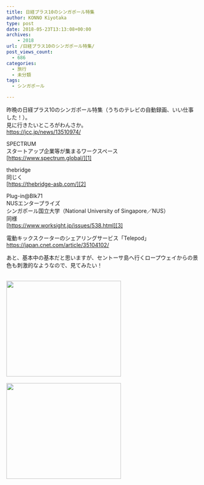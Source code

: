 ```yaml
---
title: 日経プラス10のシンガポール特集
author: KONNO Kiyotaka
type: post
date: 2018-05-23T13:13:08+00:00
archives:
    - 2018
url: /日経プラス10のシンガポール特集/
post_views_count:
  - 686
categories:
  - 旅行
  - 未分類
tags:
  - シンガポール

---
```

昨晩の日経プラス10のシンガポール特集（うちのテレビの自動録画、いい仕事した！）。  
見に行きたいところがわんさか。  
<https://jcc.jp/news/13510974/>

SPECTRUM  
スタートアップ企業等が集まるワークスペース  
[https://www.spectrum.global/][1]

thebridge  
同じく  
[https://thebridge-asb.com/][2]

Plug-in@Blk71  
NUSエンタープライズ  
シンガポール国立大学（National University of Singapore／NUS）  
同様  
[https://www.worksight.jp/issues/538.html][3]

電動キックスクーターのシェアリングサービス「Telepod」  
<https://japan.cnet.com/article/35104102/>

あと、基本中の基本だと思いますが、セントーサ島へ行くロープウェイからの景色も刺激的なようなので、見てみたい！

<a href="https://px.a8.net/svt/ejp?a8mat=2ZH8I2+BG00XU+3EIU+60H7L" target="_blank" rel="nofollow"><br /> <img width="300" height="250" alt="" src="https://www25.a8.net/svt/bgt?aid=180523082692&wid=003&eno=01&mid=s00000015879001010000&mc=1" border="0" /></a>  
<img width="1" height="1" alt="" src="https://i1.wp.com/www13.a8.net/0.gif?resize=1%2C1&#038;ssl=1" border="0" data-recalc-dims="1" /> <a href="https://px.a8.net/svt/ejp?a8mat=2ZH8I2+BE7Q4I+2ZBM+1TJ6K1" target="_blank" rel="nofollow"><br /> <img width="300" height="250" alt="" src="https://www22.a8.net/svt/bgt?aid=180523082689&wid=003&eno=01&mid=s00000013909011007000&mc=1" border="0" /></a>  
<img width="1" height="1" alt="" src="https://i2.wp.com/www11.a8.net/0.gif?resize=1%2C1&#038;ssl=1" border="0" data-recalc-dims="1" />

 [1]: https://l.facebook.com/l.php?u=https%3A%2F%2Fwww.spectrum.global%2F&h=ATNnQUL77RkoNkn3mD_6jUaAuIH5QqY-SR8Alnp6w4BaRecj0arz0R2x6F5PSU_1UR2ncIpu3jQH33YjoIT6GYgLvTWQ0BdwFrO-6O0hKHqWg7gHy43ID6-WyuZGpUOHrCs
 [2]: https://l.facebook.com/l.php?u=https%3A%2F%2Fthebridge-asb.com%2F&h=ATMYtpVIssrrBoy4GtbcWMkL6zrDQ5QWICCvPk4QX2krfvokOsMrWrLc2Onj7ESHNHKZZh40hy35mK_wBDxwMV6OrDTY3W5IjeMjK4EYU0mEeXmdB3XZ7DgoguuvBS-G1QMFOUNLamyrIklL
 [3]: https://l.facebook.com/l.php?u=https%3A%2F%2Fwww.worksight.jp%2Fissues%2F538.html&h=ATO5aQOnbPo57kekhdhIQGtiOpC3ZkYA0ZIqaNRzLaOkULZ903DvcmCY5pZoRuMpPsddCH7aQd0-MRbeR-Iv_2h896bPlNA_NBbcnIKYuxYD-q64hf4-F3YucRJfJyikoqM